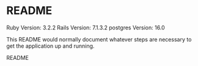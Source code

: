 # README

Ruby Version: 3.2.2
Rails Version: 7.1.3.2
postgres Version: 16.0

This README would normally document whatever steps are necessary to get the
application up and running.

README


